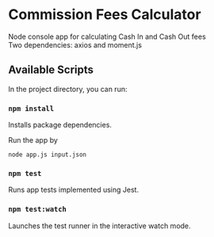 # Commission Fees Calculator
Node console app for calculating Cash In and Cash Out fees<br />
Two dependencies: axios and moment.js<br />

## Available Scripts

In the project directory, you can run:

### `npm install`
Installs package dependencies.

Run the app by 
```
node app.js input.json
```

### `npm test`
Runs app tests implemented using Jest.<br />

### `npm test:watch`

Launches the test runner in the interactive watch mode.<br />